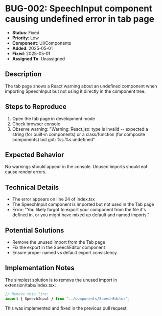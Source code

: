 # BUG-002: SpeechInput component causing undefined error in tab page

- **Status**: Fixed
- **Priority**: Low
- **Component**: UI/Components
- **Added**: 2025-05-01
- **Fixed**: 2025-05-01
- **Assigned To**: Unassigned

## Description
The tab page shows a React warning about an undefined component when importing SpeechInput but not using it directly in the component tree.

## Steps to Reproduce
1. Open the tab page in development mode
2. Check browser console
3. Observe warning: "Warning: React.jsx: type is invalid -- expected a string (for built-in components) or a class/function (for composite components) but got: %s.%s undefined"

## Expected Behavior
No warnings should appear in the console. Unused imports should not cause render errors.

## Technical Details
- The error appears on line 24 of index.tsx
- The SpeechInput component is imported but not used in the Tab page
- Error: "You likely forgot to export your component from the file it's defined in, or you might have mixed up default and named imports."

## Potential Solutions
- Remove the unused import from the Tab page
- Fix the export in the SpeechEditor component
- Ensure proper named vs default export consistency

## Implementation Notes
The simplest solution is to remove the unused import in extension/tabs/index.tsx:

```typescript
// Remove this line:
import { SpeechInput } from "../components/SpeechEditor";
```

This was implemented and fixed in the previous pull request. 